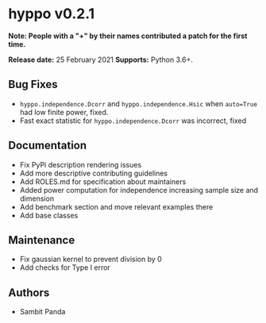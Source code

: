 # hyppo v0.2.1

**Note: People with a "+" by their names contributed a patch for the first time.**

**Release date:** 25 February 2021
**Supports:** Python 3.6+.

## Bug Fixes

* `hyppo.independence.Dcorr` and `hyppo.independence.Hsic` when `auto=True` had low finite power, fixed.
* Fast exact statistic for `hyppo.independence.Dcorr` was incorrect, fixed

## Documentation

* Fix PyPi description rendering issues
* Add more descriptive contributing guidelines
* Add ROLES.md for specification about maintainers
* Added power computation for independence increasing sample size and dimension
* Add benchmark section and move relevant examples there
* Add base classes

## Maintenance

* Fix gaussian kernel to prevent division by 0
* Add checks for Type I error

## Authors

* Sambit Panda
